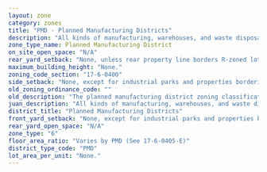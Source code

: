 ```yaml
---
layout: zone
category: zones
title: "PMD - Planned Manufacturing Districts"
description: "All kinds of manufacturing, warehouses, and waste disposal. Special service district - not technically a manufacturing district - intended to protect the city's industrial base."
zone_type_name: Planned Manufacturing District
on_site_open_space: "N/A"
rear_yard_setback: "None, unless rear property line borders R-zoned lot&#39;s side or rear property line. Then the minimum setback is 30 ft."
maximum_building_height: "None."
zoning_code_section: "17-6-0400"
side_setback: "None, except for industrial parks and properties bordering R-zoned lots (see 17-5-0405-A for details)."
old_zoning_ordinance_code: ""
old_description: "The planned manufacturing district zoning classification is intended to foster the city&#39;s industrial base."
juan_description: "All kinds of manufacturing, warehouses, and waste disposal. Special service district - not technically a manufacturing district - intended to protect the city&#39;s industrial base."
district_title: "Planned Manufacturing Districts"
front_yard_setback: "None, except for industrial parks and properties bordering R-zoned lots (see 17-5-0405-A for details)."
rear_yard_open_space: "N/A"
zone_type: "6"
floor_area_ratio: "Varies by PMD (See 17-6-0405-E)"
district_type_code: "PMD"
lot_area_per_unit: "None."
---
```

